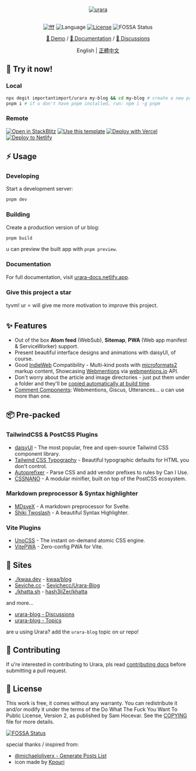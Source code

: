 <br />
<div align="center">
<a href="https://github.com/importantimport/urara">
<img src="https://github.com/importantimport/urara/raw/main/urara/hello-world/urara.webp" alt="urara" /></a>
</div>
<br />

<p align="center">
<a href="https://fff.js.org"><img src="https://img.shields.io/badge/%F0%9F%8C%9F%20F%20F%20F-1.2-yellow?style=flat" alt="fff" /></a>
<img src="https://img.shields.io/github/languages/top/importantimport/urara?color=%23ff3e00" alt="Language" />
<a href="https://github.com/importantimport/urara/blob/main/COPYING"><img src="https://img.shields.io/github/license/importantimport/urara?color=%23fff" alt="License" /></a>
<img src="https://app.fossa.com/api/projects/git%2Bgithub.com%2Fimportantimport%2Furara.svg?type=shield" alt="FOSSA Status" />
</p>
<p align="center">
<a href="https://urara-demo.netlify.app">🚀 Demo</a>
/
<a href="https://urara-docs.netlify.app">📝 Documentation</a>
/
<a href="https://github.com/importantimport/urara/discussions">💬 Discussions</a>
</p>
<p align="center">
<span>English</span>
|
<a href="https://github.com/importantimport/urara/blob/main/README.zh.md">正體中文</a>
</p>

## 🎉 Try it now!

### Local

```bash
npx degit importantimport/urara my-blog && cd my-blog # create a new project in my-blog
pnpm i # if u don't have pnpm installed, run: npm i -g pnpm
```

### Remote

[![Open in StackBlitz](https://img.shields.io/badge/-Open%20in%20StackBlitz-1374ef?style=for-the-badge&logo=Amp)](https://stackblitz.com/github/importantimport/urara) [![Use this template](https://img.shields.io/badge/-Use%20this%20Template-181717?style=for-the-badge&logo=GitHub)](https://github.com/importantimport/urara/generate) [![Deploy with Vercel](https://img.shields.io/badge/-Deploy%20with%20Vercel-1374ef?style=for-the-badge&logo=Vercel)](https://vercel.com/new/clone?repository-url=https%3A%2F%2Fgithub.com%2Fimportantimport%2Furara&env=URARA_SITE_URL&envDescription=Site%20URL.&envLink=https%3A%2F%2Fexample.com&project-name=urara-blog&repository-name=urara-blog) [![Deploy to Netlify](https://img.shields.io/badge/-Deploy%20to%20Netlify-15847d?style=for-the-badge&logo=Netlify&logoColor=white)](https://app.netlify.com/start/deploy?repository=https%3A%2F%2Fgithub.com%2Fimportantimport%2Furara#URARA_SITE_URL=https://example.com&CUSTOM_LOGO=https://github.com/importantimport/urara/raw/main/urara/assets/any@512.png)

## ⚡️ Usage

### Developing

Start a development server:

```bash
pnpm dev
```

### Building

Create a production version of ur blog:

```bash
pnpm build
```

u can preview the built app with `pnpm preview`.

### Documentation

For full documentation, visit [urara-docs.netlify.app](https://urara-docs.netlify.app).

### Give this project a star

tyvm! ur ⭐ will give me more motivation to improve this project.

## ✨ Features

- Out of the box **Atom feed** (WebSub), **Sitemap**, **PWA** (Web app manifest & ServiceWorker) support.
- Present beautiful interface designs and animations with daisyUI, of course.
- Good [IndieWeb](https://indieweb.org/) Compatibility - Multi-kind posts with [microformats2](https://microformats.org/) markup content, Showcasing [Webmentions](https://indieweb.org/Webmention) via [webmentions.io](https://webmentions.io) API.
- Don't worry about the article and image directories - just put them under a folder and they'll be [copied automatically at build time](https://github.com/importantimport/urara/blob/main/urara.ts).
- [Comment Components](https://github.com/importantimport/urara/tree/main/src/lib/components/comments): Webmentions, Giscus, Utterances... u can use more than one.

## 📦️ Pre-packed

### TailwindCSS & PostCSS Plugins

- [daisyUI](https://github.com/saadeghi/daisyui) - The most popular, free and open-source Tailwind CSS component library.
- [Tailwind CSS Typography](https://github.com/tailwindlabs/tailwindcss-typography) - Beautiful typographic defaults for HTML you don't control.
- [Autoprefixer](https://github.com/postcss/autoprefixer) - Parse CSS and add vendor prefixes to rules by Can I Use.
- [CSSNANO](https://github.com/cssnano/cssnano) - A modular minifier, built on top of the PostCSS ecosystem.

### Markdown preprocessor & Syntax highlighter

- [MDsveX](https://github.com/pngwn/MDsveX) - A markdown preprocessor for Svelte.
- [Shiki Twoslash](https://github.com/shikijs/twoslash) - A beautiful Syntax Highlighter.

### Vite Plugins

- [UnoCSS](https://github.com/unocss/unocss) - The instant on-demand atomic CSS engine.
- [VitePWA](https://github.com/antfu/vite-plugin-pwa) - Zero-config PWA for Vite.

## 🚀 Sites

- [./kwaa.dev](https://kwaa.dev) - [kwaa/blog](https://github.com/kwaa/blog)
- [Seviche.cc](https://seviche.cc) - [Sevichecc/Urara-Blog](https://github.com/Sevichecc/Urara-Blog)
- [./khatta.sh](https://blog.shameerkashif.me) - [hash3liZer/khatta](https://github.com/hash3liZer/khatta)

and more...

- [urara-blog - Discussions](https://github.com/importantimport/urara/discussions/2)
- [urara-blog - Topics](https://github.com/topics/urara-blog)

are u using Urara? add the `urara-blog` topic on ur repo!

## 👥 Contributing

If u're interested in contributing to Urara, pls read [contributing docs](.github/CONTRIBUTING.md) before submitting a pull request.

## 📝 License

This work is free, it comes without any warranty. You can redistribute it and/or modify it under the
terms of the Do What The Fuck You Want To Public License, Version 2,
as published by Sam Hocevar. See the [COPYING](https://github.com/importantimport/urara/blob/main/COPYING) file for more details.

[![FOSSA Status](https://app.fossa.com/api/projects/git%2Bgithub.com%2Fimportantimport%2Furara.svg?type=large)](https://app.fossa.com/projects/git%2Bgithub.com%2Fimportantimport%2Furara?ref=badge_large)

special thanks / inspired from:

- [@michaeloliverx - Generate Posts List](https://github.com/pngwn/MDsveX/issues/294#issuecomment-907029639)
- icon made by [Kpouri](https://github.com/kpouri)
